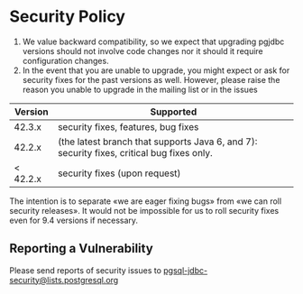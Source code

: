 # Security Policy

1) We value backward compatibility, so we expect that upgrading pgjdbc versions should not involve code changes nor it should it require configuration changes.
2) In the event that you are unable to upgrade, you might expect or ask for security fixes for the past versions as well. However, please raise the reason you unable to upgrade in the mailing list or in the issues

| Version  | Supported          |
| -------- | ------------------ |
| 42.3.x   | security fixes, features, bug fixes |
| 42.2.x   | (the latest branch that supports Java 6, and 7): security fixes, critical bug fixes only. |
| < 42.2.x | security fixes (upon request) |

The intention is to separate «we are eager fixing bugs» from «we can roll security releases».
It would not be impossible for us to roll security fixes even for 9.4 versions if necessary.

## Reporting a Vulnerability

Please send reports of security issues to pgsql-jdbc-security@lists.postgresql.org
